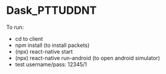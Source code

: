 # Dask_PTTUDDNT

To run:
- cd to client
- npm install (to install packets)
- (npx) react-native start
- (npx) react-native run-android (to open android simulator)
- test username/pass: 12345/1
